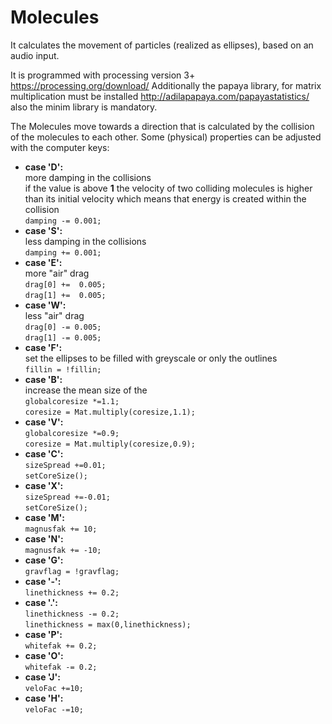 # Molecules

It calculates the movement of particles (realized as ellipses), based on an audio input. 

It is programmed with processing version 3+ https://processing.org/download/
Additionally the papaya library, for matrix multiplication must be installed http://adilapapaya.com/papayastatistics/
also the minim library is mandatory.

The Molecules move towards a direction that is calculated by the collision of the molecules to each other. 
Some (physical) properties can be adjusted with the computer keys:

* **case 'D':**   
more damping in the collisions  
if the value is above **1** the velocity of two colliding molecules is higher than its initial velocity which means that energy is created within the collision   
`damping -= 0.001;`   
* **case 'S':**    
less damping in the collisions  
`damping += 0.001;`  
* **case  'E':**  
more "air" drag  
`drag[0] +=  0.005;`  
`drag[1] +=  0.005;`  
* **case  'W':**   
less "air" drag  
`drag[0] -= 0.005;`  
`drag[1] -= 0.005;`  
* **case  'F':**  
set the ellipses to be filled with greyscale or only the outlines  
`fillin = !fillin;`  
* **case  'B':**  
increase the mean size of the  
`globalcoresize *=1.1;`  
`coresize = Mat.multiply(coresize,1.1);`  
* **case  'V':**  
`globalcoresize *=0.9;`  
`coresize = Mat.multiply(coresize,0.9);`    
* **case  'C':**  
`sizeSpread +=0.01;`  
`setCoreSize();`  
* **case  'X':**  
`sizeSpread +=-0.01;`  
`setCoreSize();`    
* **case  'M':**  
`magnusfak += 10;`    
* **case  'N':**  
`magnusfak += -10;`    
* **case  'G':**  
`gravflag = !gravflag;`  
* **case  '-':**  
`linethickness += 0.2;`     
* **case  '.':**  
`linethickness -= 0.2;`  
`linethickness = max(0,linethickness);`   
* **case  'P':**  
`whitefak += 0.2;`     
* **case  'O':**  
`whitefak -= 0.2;`   
* **case  'J':**  
`veloFac +=10;`    
* **case  'H':**  
`veloFac -=10;`  
